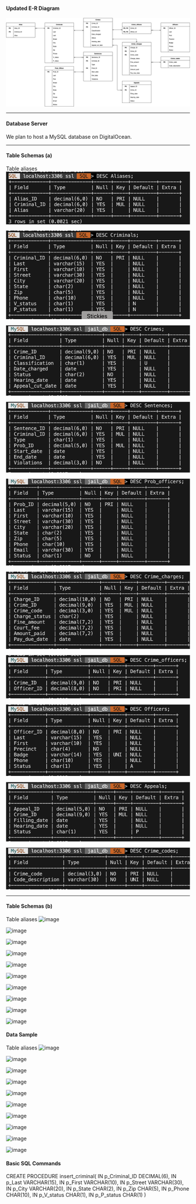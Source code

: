 #### Updated E-R Diagram

![ERD](./images/ERD.png)

---

#### Database Server

We plan to host a MySQL database on DigitalOcean.

---

#### Table Schemas (a)
Table aliases
![Schema_2](./images/Schemas/Schema_2.png)

![Schema_3](./images/Schemas/Schema_3.png)

![Schema_4](./images/Schemas/Schema_4.png)

![Schema_8](./images/Schemas/Schema_8.png)

![Schema_9](./images/Schemas/Schema_9.png)

![Schema_1](./images/Schemas/Schema_1.png)

![Schema_5](./images/Schemas/Schema_5.png)

![Schema_6](./images/Schemas/Schema_6.png)

![Schema_7](./images/Schemas/Schema_7.png)

![Schema_10](./images/Schemas/Schema_10.png)

---

#### Table Schemas (b)
Table aliases
![image](https://github.com/kakary-cc/Crime-Tracking-Database-System/assets/165611994/258aab57-9ee8-420c-bce6-8dd771c11775)

![image](https://github.com/kakary-cc/Crime-Tracking-Database-System/assets/165611994/7eb14f53-8d95-41a1-88f1-028530f08f95)

![image](https://github.com/kakary-cc/Crime-Tracking-Database-System/assets/165611994/14faeb91-2293-43f2-9d96-e6d6dca52cba)

![image](https://github.com/kakary-cc/Crime-Tracking-Database-System/assets/165611994/1f812c66-8489-431f-8d25-637973ebdd94)

![image](https://github.com/kakary-cc/Crime-Tracking-Database-System/assets/165611994/b99fc213-9385-4113-b91e-2dc4621a0160)

![image](https://github.com/kakary-cc/Crime-Tracking-Database-System/assets/165611994/10f3fc74-ca23-4253-b477-c79342eb0796)

![image](https://github.com/kakary-cc/Crime-Tracking-Database-System/assets/165611994/78e54c5f-e991-47da-9c84-9d960ac8dac5)

![image](https://github.com/kakary-cc/Crime-Tracking-Database-System/assets/165611994/67c111df-c2d5-4c88-9a1b-34041c61636e)

![image](https://github.com/kakary-cc/Crime-Tracking-Database-System/assets/165611994/b6d7ebc6-0691-4966-8cf3-d31c5d86d5f0)

![image](https://github.com/kakary-cc/Crime-Tracking-Database-System/assets/165611994/e26b3324-5735-4792-a309-1c7d9765d777)

#### Data Sample
Table aliases
![image](https://github.com/kakary-cc/Crime-Tracking-Database-System/assets/165611994/8f8a3181-05e2-4652-9f70-2af7d7a5e8ed)

![image](https://github.com/kakary-cc/Crime-Tracking-Database-System/assets/165611994/141c770f-d86b-42d1-8ca0-083c27d7956d)

![image](https://github.com/kakary-cc/Crime-Tracking-Database-System/assets/165611994/cb486d44-d047-48f9-90a0-4c9782081a9f)

![image](https://github.com/kakary-cc/Crime-Tracking-Database-System/assets/165611994/412f3e54-8d43-4c0e-adbb-0e8fab89229b)

![image](https://github.com/kakary-cc/Crime-Tracking-Database-System/assets/165611994/4175edd2-46d9-4662-9f9b-e6c3c17bc948)

![image](https://github.com/kakary-cc/Crime-Tracking-Database-System/assets/165611994/b2849318-9c93-4af1-926a-bd5c66ff7a6a)

![image](https://github.com/kakary-cc/Crime-Tracking-Database-System/assets/165611994/f65038bf-588e-4777-a2a9-8aa4689a2633)

![image](https://github.com/kakary-cc/Crime-Tracking-Database-System/assets/165611994/33076cbc-2bfb-4509-b8a2-55f6367cc72b)

![image](https://github.com/kakary-cc/Crime-Tracking-Database-System/assets/165611994/85485933-c4de-4b43-ac38-e7e0b97869b0)

![image](https://github.com/kakary-cc/Crime-Tracking-Database-System/assets/165611994/539feba9-d238-41f0-93bf-b9bcb62fe556)

#### Basic SQL Commands
CREATE PROCEDURE insert_criminal(
    IN p_Criminal_ID DECIMAL(6),
    IN p_Last VARCHAR(15),
    IN p_First VARCHAR(10),
    IN p_Street VARCHAR(30),
    IN p_City VARCHAR(20),
    IN p_State CHAR(2),
    IN p_Zip CHAR(5),
    IN p_Phone CHAR(10),
    IN p_V_status CHAR(1),
    IN p_P_status CHAR(1)
)

